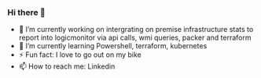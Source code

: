 ### Hi there 👋



- 🔭 I’m currently working on intergrating on premise infrastructure stats to report into logicmonitor via api calls, wmi queries, packer and terraform
- 🌱 I’m currently learning Powershell, terraform, kubernetes
- ⚡ Fun fact: I love to go out on my bike 
- 📫 How to reach me: Linkedin 

<!--
- 👯 I’m looking to collaborate on ...
- 🤔 I’m looking for help with ...
- 💬 Ask me about ...
- 📫 How to reach me: ...
- 😄 Pronouns: ...
- ⚡ Fun fact: ...
-->
